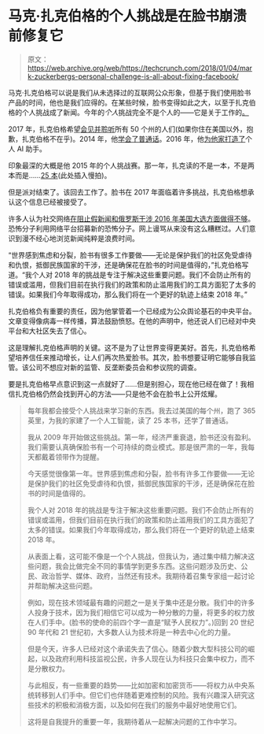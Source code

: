 # 马克·扎克伯格的个人挑战是在脸书崩溃前修复它

> 原文：<https://web.archive.org/web/https://techcrunch.com/2018/01/04/mark-zuckerbergs-personal-challenge-is-all-about-fixing-facebook/>

马克·扎克伯格可以说是我们从未选择过的互联网公众形象，但基于我们使用脸书产品的时间，他也是我们应得的。在某些时候，脸书变得如此之大，以至于扎克伯格的个人挑战成了新闻。今年的*个人*挑战完全不是个人的——它是关于工作的[。](https://web.archive.org/web/20230405024842/https://www.facebook.com/zuck/posts/10104380170714571)

2017 年，扎克伯格希望[会见并聆听](https://web.archive.org/web/20230405024842/https://techcrunch.com/2017/01/03/zuckerberg-challenge/)所有 50 个州的人们(如果你住在美国以外，抱歉，扎克伯格不在乎)。2014 年，他[学会了普通话](https://web.archive.org/web/20230405024842/https://techcrunch.com/2014/10/23/zuckerberg-speaks-chinese-internet-soils-itself/)。2016 年，他[为他家打造了](https://web.archive.org/web/20230405024842/https://techcrunch.com/2016/12/20/watch-mark-zuckerbergs-morgan-freeman-voiced-jarvis-ai-in-action/)个人 AI 助手。

印象最深的大概是他 2015 年的个人挑战赛。那一年，扎克读的不是一本，不是两本而是……[25 本](https://web.archive.org/web/20230405024842/https://techcrunch.com/2015/01/04/mark-zuckerberg-starts-a-book-club-becomes-this-generations-oprah/)(此处插入慢拍)。

但是派对结束了。该回去工作了。脸书在 2017 年面临着许多挑战，扎克伯格想承认这个信息已经被接受了。

许多人认为社交网络[在阻止假新闻和俄罗斯干涉 2016 年美国大选方面做得不够](https://web.archive.org/web/20230405024842/https://techcrunch.com/2017/10/01/anticipate-the-worst/)。恐怖分子利用网络平台招募新的恐怖分子。网上谩骂从来没有这么糟糕过。人们意识到漫不经心地浏览新闻纯粹是浪费时间。

“世界感到焦虑和分裂，脸书有很多工作要做——无论是保护我们的社区免受虐待和仇恨，抵御民族国家的干涉，还是确保花在脸书的时间是值得的，”扎克伯格写道。“我个人对 2018 年的挑战是专注于解决这些重要问题。我们不会防止所有的错误或滥用，但我们目前在执行我们的政策和防止滥用我们的工具方面犯了太多的错误。如果我们今年取得成功，那么我们将在一个更好的轨迹上结束 2018 年。”

扎克伯格负有重要的责任，因为他掌管着一个已经成为公众舆论基石的中央平台。文章变得像病毒一样传播，算法鼓励愤怒。在他的声明中，他还说人们已经对中央平台和大社区失去了信心。

这是理解扎克伯格声明的关键。这不是为了让世界变得更美好。首先，扎克伯格希望培养信任来推动增长，让人们再次热爱脸书。其次，脸书想要证明它能够自我监管。该公司不想应对新的监管、反垄断委员会和参议院的调查。

要是扎克伯格早点意识到这一点就好了……但是别担心，现在他已经在做了！我相信扎克伯格仍然会找到开心的方法——只是他不会在脸书上公开炫耀。

> 每年我都会接受个人挑战来学习新的东西。我去过美国的每个州，跑了 365 英里，为我的家建了一个人工智能，读了 25 本书，还学了普通话。
> 
> 我从 2009 年开始做这些挑战。第一年，经济严重衰退，脸书还没有盈利。我们需要认真确保脸书有一个可持续的商业模式。那是很严肃的一年，我每天都戴着领带作为提醒。
> 
> 今天感觉很像第一年。世界感到焦虑和分裂，脸书有许多工作要做——无论是保护我们的社区免受虐待和仇恨，抵御民族国家的干涉，还是确保花在脸书的时间是值得的。
> 
> 我个人对 2018 年的挑战是专注于解决这些重要问题。我们不会防止所有的错误或滥用，但我们目前在执行我们的政策和防止滥用我们的工具方面犯了太多的错误。如果我们今年取得成功，那么我们将在一个更好的轨迹上结束 2018 年。
> 
> 从表面上看，这可能不像是一个个人挑战，但我认为，通过集中精力解决这些问题，我会比做完全不同的事情学到更多东西。这些问题涉及历史、公民、政治哲学、媒体、政府，当然还有技术。我期待着召集专家组一起讨论并帮助解决这些问题。
> 
> 例如，现在技术领域最有趣的问题之一是关于集中还是分散。我们中的许多人投身于技术，因为我们相信它可以成为一种分散的力量，将更多的权力放在人们手中。(脸书的使命的前四个字一直是“赋予人民权力”。)回到 20 世纪 90 年代和 21 世纪初，大多数人认为技术将是一种去中心化的力量。
> 
> 但是今天，许多人已经对这个承诺失去了信心。随着少数大型科技公司的崛起，以及政府利用科技监视公民，许多人现在认为科技只会集中权力，而不是分散权力。
> 
> 与此相反，有一些重要的趋势——比如加密和加密货币——将权力从中央系统转移到人们手中。但它们也伴随着更难控制的风险。我有兴趣深入研究这些技术的积极和消极方面，以及如何在我们的服务中最好地使用它们。
> 
> 这将是自我提升的重要一年，我期待着从一起解决问题的工作中学习。